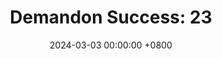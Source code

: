 ---
title: "Demandon Success: 23"
date: 2024-03-03 00:00:00 +0800
categories: [Blogging]
tag: [Blogging]
image: https://pbs.twimg.com/media/GHK4KwgXwAAK2OZ?format=jpg&name=large
---